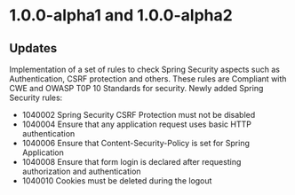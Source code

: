 # 1.0.0-alpha1 and 1.0.0-alpha2

## Updates

Implementation of a set of rules to check Spring Security aspects such as Authentication, CSRF protection and others. These rules are Compliant with CWE and OWASP T0P 10 Standards for security. Newly added Spring Security rules:
- 1040002 Spring Security CSRF Protection must not be disabled
- 1040004 Ensure that any application request uses basic HTTP authentication
- 1040006 Ensure that Content-Security-Policy is set for Spring Application
- 1040008 Ensure that form login is declared after requesting authorization and authentication
- 1040010 Cookies must be deleted during the logout

